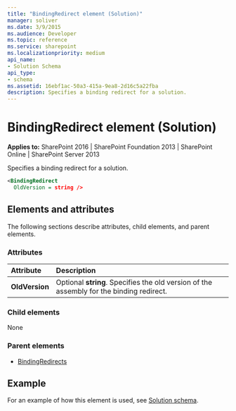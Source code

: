 ```yaml
---
title: "BindingRedirect element (Solution)"
manager: soliver
ms.date: 3/9/2015
ms.audience: Developer
ms.topic: reference
ms.service: sharepoint
ms.localizationpriority: medium
api_name:
- Solution Schema
api_type:
- schema
ms.assetid: 16ebf1ac-50a3-415a-9ea8-2d16c5a22fba
description: Specifies a binding redirect for a solution.
---
```


# BindingRedirect element (Solution)

**Applies to:** SharePoint 2016 | SharePoint Foundation 2013 | SharePoint Online | SharePoint Server 2013
  
Specifies a binding redirect for a solution.
  
```XML
<BindingRedirect 
  OldVersion = string />
```

## Elements and attributes

The following sections describe attributes, child elements, and parent elements.

### Attributes

|**Attribute**|**Description**|
|:-----|:-----|
|**OldVersion** <br/> |Optional **string**. Specifies the old version of the assembly for the binding redirect.  <br/> |
   
### Child elements

None
  
### Parent elements

- [BindingRedirects](bindingredirects-element-solution.md)
   
## Example

For an example of how this element is used, see [Solution schema](solution-schema.md).
  

